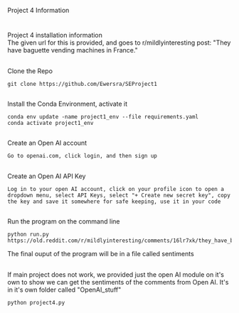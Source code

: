 Project 4 Information

#
Project 4 installation information <br>
The given url for this is provided, and goes to r/mildlyinteresting post: "They have baguette vending machines in France."

##
Clone the Repo

```
git clone https://github.com/Ewersra/SEProject1
```

##
Install the Conda Environment, activate it

```
conda env update -name project1_env --file requirements.yaml
conda activate project1_env
```

##
Create an Open AI account

```
Go to openai.com, click login, and then sign up
```

##
Create an Open AI API Key

```
Log in to your open AI account, click on your profile icon to open a dropdown menu, select API Keys, select "+ Create new secret key", copy the key and save it somewhere for safe keeping, use it in your code
```

##
Run the program on the command line

```
python run.py https://old.reddit.com/r/mildlyinteresting/comments/16lr7xk/they_have_baguette_vending_machines_in_france/
``` 

The final ouput of the program will be in a file called sentiments


##
If main project does not work, we provided just the open AI module on it's own to show we can get the sentiments of the comments from Open AI. It's in it's own folder called "OpenAI_stuff"

```
python project4.py 
``` 
